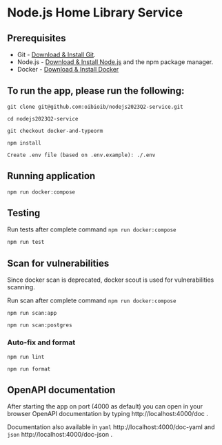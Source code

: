 # Node.js Home Library Service

## Prerequisites

- Git - [Download & Install Git](https://git-scm.com/downloads).
- Node.js - [Download & Install Node.js](https://nodejs.org/en/download/) and the npm package manager.
- Docker - [Download & Install Docker](https://www.docker.com/get-started/)

## To run the app, please run the following:

```
git clone git@github.com:oibioib/nodejs2023Q2-service.git
```

```
cd nodejs2023Q2-service
```

```
git checkout docker-and-typeorm
```

```
npm install
```

```
Create .env file (based on .env.example): ./.env
```

## Running application

```
npm run docker:compose
```

## Testing

Run tests after complete command `npm run docker:compose`

```
npm run test
```

## Scan for vulnerabilities

Since docker scan is deprecated, docker scout is used for vulnerabilities scanning.

Run scan after complete command `npm run docker:compose`

```
npm run scan:app
```

```
npm run scan:postgres
```

### Auto-fix and format

```
npm run lint
```

```
npm run format
```

## OpenAPI documentation

After starting the app on port (4000 as default) you can open
in your browser OpenAPI documentation by typing http://localhost:4000/doc .

Documentation also available in `yaml` http://localhost:4000/doc-yaml and `json` http://localhost:4000/doc-json .
